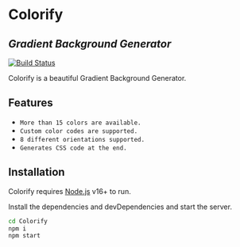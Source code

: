 # Colorify
## _Gradient Background Generator_

[![Build Status](https://travis-ci.org/joemccann/dillinger.svg?branch=master)](https://color-ify.netlify.app/)

Colorify is a beautiful Gradient Background Generator.


## Features

- `More than 15 colors are available.` 
- `Custom color codes are supported.`
- `8 different orientations supported.`
- `Generates CSS code at the end.`


## Installation

Colorify requires [Node.js](https://nodejs.org/) v16+ to run.

Install the dependencies and devDependencies and start the server.

```sh
cd Colorify
npm i
npm start
```
